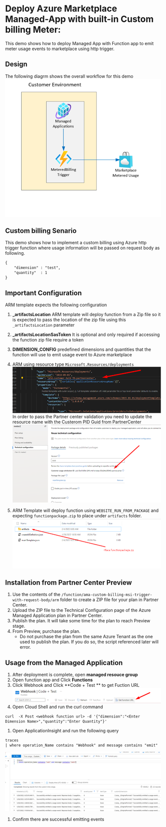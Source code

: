 # Deploy  Azure Marketplace Managed-App with built-in Custom billing Meter:

This demo shows how to deploy Managed App with Function app to  emit meter usage events to marketplace using http trigger.

## Design
The following diagrm shows the overall workflow for this demo
![Diagram](./images/Diagram.png)


## Custom billing Senario

This demo shows how to implement a custom billing using Azure  http trigger function where usage information will be passed on request body as following.
```
{
    "dimension" : "test",
    "quantity"  : 1
}
```


## Important Configuration
ARM template expects the following configuration

1. <b>_artifactsLocation</b> ARM template will deploy function from a Zip file so it is expected to pass the location of the zip file using this `_artifactsLocation` parameter

1. <b>_artifactsLocationSasToken</b> It is optional and only required if accessing the function zip file require a token

1. <b>DIMENSION_CONFIG</b> predefined dimensions and quantities that the function will use to emit usage event to Azure marketplace


1. ARM using resource type `Microsoft.Resources/deployments` 
![diagram](./images/Diagram2.png)
In order to pass the Partner center validation you need to update the resource name with the Custerom PID Guid from PartnerCenter
![diagram](./images/Diagram3.png)

1. ARM Template will deploy function using `WEBSITE_RUN_FROM_PACKAGE` and expecting `functionpackage.zip` to place under `artifacts` folder.
![diagram](./images/Diagram4.png)



## Installation from Partner Center Preview

1. Use the contents of the `/function/ama-custom-billing-msi-trigger-with-request-body/arm` folder to create a ZIP file for your plan in Partner Center.
1. Upload the ZIP file to the Technical Configuration page of the Azure Managed Application plan in Partner Center.
1. Publish the plan. It will take some time for the plan to reach Preview stage.
1. From Preview, purchase the plan. 
    - Do not purchase the plan from the same Azure Tenant as the one used to publish the plan. If you do so, the script referenced later will error.
    

## Usage from the Managed Application

1. After deployment is complete, open **managed resouce group** 
1. Open function app and Click **Functions**
1. Click Webhook  and Click **Code + Test ** to get Fuction URL
![diagram](./images/Diagram7.png)
1. Open Cloud Shell and run the curl command 
```
curl  -X Post <webhook function url> -d '{"dimension":"<Enter Dimension Name>","quantity":"Enter Quantity"}'
```
1. Open ApplicationInsight and  run the following query 
```
traces 
| where operation_Name contains "Webhook" and message contains "emit"
```
![diagram](./images/Diagram6.png)

1. Confirm there are successful emitting events
